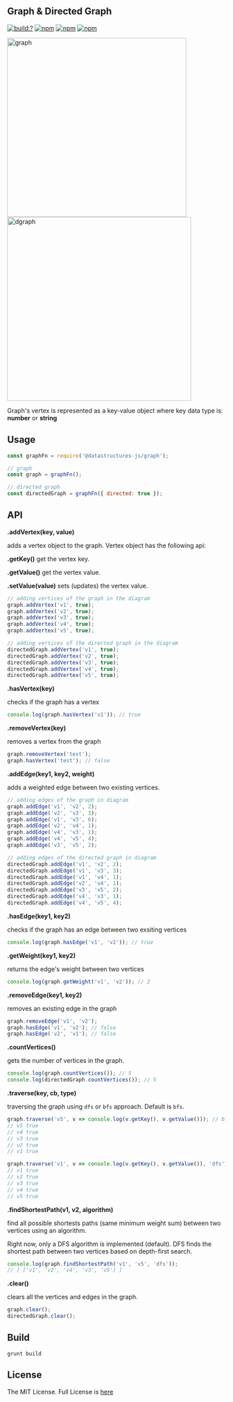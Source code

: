 ## Graph & Directed Graph

[![build:?](https://travis-ci.org/datastructures-js/graph.svg?branch=master)](https://travis-ci.org/datastructures-js/graph) 
[![npm](https://img.shields.io/npm/v/@datastructures-js/graph.svg)](https://www.npmjs.com/package/@datastructures-js/graph)
[![npm](https://img.shields.io/npm/dm/@datastructures-js/graph.svg)](https://www.npmjs.com/package/@datastructures-js/graph) [![npm](https://img.shields.io/badge/node-%3E=%206.0-blue.svg)](https://www.npmjs.com/package/@datastructures-js/graph)

<img width="413" alt="graph" src="https://user-images.githubusercontent.com/6517308/35762771-d25ff10a-0862-11e8-9302-812a36eddb9e.png">

<img width="424" alt="dgraph" src="https://user-images.githubusercontent.com/6517308/35762789-3f49bc06-0863-11e8-85ee-105b352b1aad.png">

Graph's vertex is represented as a key-value object where key data type is: **number** or **string**

## Usage
```js
const graphFn = require('@datastructures-js/graph');

// graph
const graph = graphFn();

// directed graph
const directedGraph = graphFn({ directed: true });
```

## API

**.addVertex(key, value)** 

adds a vertex object to the graph. Vertex object has the following api:

**.getKey()** get the vertex key.

**.getValue()** get the vertex value.

**.setValue(value)** sets (updates) the vertex value.

```javascript
// adding vertices of the graph in the diagram
graph.addVertex('v1', true);
graph.addVertex('v2', true);
graph.addVertex('v3', true);
graph.addVertex('v4', true);
graph.addVertex('v5', true);

// adding vertices of the directed graph in the diagram
directedGraph.addVertex('v1', true);
directedGraph.addVertex('v2', true);
directedGraph.addVertex('v3', true);
directedGraph.addVertex('v4', true);
directedGraph.addVertex('v5', true);
```

**.hasVertex(key)**

checks if the graph has a vertex
```javascript
console.log(graph.hasVertex('v1')); // true
```

**.removeVertex(key)**

removes a vertex from the graph
```javascript
graph.removeVertex('test');
graph.hasVertex('test'); // false
```

**.addEdge(key1, key2, weight)**

adds a weighted edge between two existing vertices.
```javascript
// adding edges of the graph in diagram
graph.addEdge('v1', 'v2', 2);
graph.addEdge('v2', 'v3', 3);
graph.addEdge('v1', 'v3', 6);
graph.addEdge('v2', 'v4', 1);
graph.addEdge('v4', 'v3', 1);
graph.addEdge('v4', 'v5', 4);
graph.addEdge('v3', 'v5', 2);

// adding edges of the directed graph in diagram
directedGraph.addEdge('v1', 'v2', 2);
directedGraph.addEdge('v1', 'v3', 3);
directedGraph.addEdge('v1', 'v4', 1);
directedGraph.addEdge('v2', 'v4', 1);
directedGraph.addEdge('v3', 'v5', 2);
directedGraph.addEdge('v4', 'v3', 1);
directedGraph.addEdge('v4', 'v5', 4);
```

**.hasEdge(key1, key2)**

checks if the graph has an edge between two exsiting vertices
```javascript
console.log(graph.hasEdge('v1', 'v2')); // true
```

**.getWeight(key1, key2)** 

returns the edge's weight between two vertices
```javascript
console.log(graph.getWeight('v1', 'v2')); // 2
```

**.removeEdge(key1, key2)**

removes an existing edge in the graph
```javascript
graph.removeEdge('v1', 'v2');
graph.hasEdge('v1', 'v2'); // false
graph.hasEdge('v2', 'v1'); // false
```

**.countVertices()** 

gets the number of vertices in the graph.
```javascript
console.log(graph.countVertices()); // 5
console.log(directedGraph.countVertices()); // 5
```

**.traverse(key, cb, type)**

traversing the graph using `dfs` or `bfs` approach. Default is `bfs`.
```js
graph.traverse('v5', v => console.log(v.getKey(), v.getValue())); // bfs default
// v5 true
// v4 true
// v3 true
// v2 true
// v1 true

graph.traverse('v1', v => console.log(v.getKey(), v.getValue()), 'dfs');
// v1 true
// v2 true
// v3 true
// v4 true
// v5 true
```

**.findShortestPath(v1, v2, algorithm)**

find all possible shortests paths (same minimum weight sum) between two vertices using an algorithm.

Right now, only a DFS algorithm is implemented (default). DFS finds the shortest path between two vertices based on depth-first search.

```javascript
console.log(graph.findShortestPath('v1', 'v5', 'dfs'));
// [ ['v1', 'v2', 'v4', 'v3', 'v5'] ]
```

**.clear()** 

clears all the vertices and edges in the graph.
```javascript
graph.clear();
directedGraph.clear();
```

## Build
```
grunt build
```

## License
The MIT License. Full License is [here](https://github.com/datastructures-js/graph/blob/master/LICENSE)
